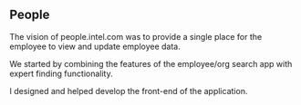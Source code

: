 ## People

The vision of people.intel.com was to provide a single place for the employee to view and update employee data.

We started by combining the features of the employee/org search app with expert finding functionality.

I designed and helped develop the front-end of the application.
